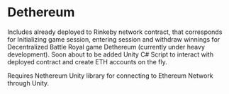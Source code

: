# Dethereum

Includes already deployed to Rinkeby network contract, that corresponds for Initializing game session, entering session and withdraw winnings for Decentralized Battle Royal game Dethereum (currently under heavy development).
Soon about to be added Unity C# Script to interact with deployed contract and create ETH accounts on the fly.

Requires Nethereum Unity library for connecting to Ethereum Network through Unity.
